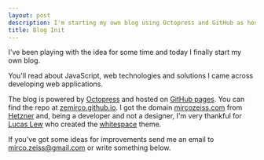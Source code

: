 ```yaml
---
layout: post
description: I'm starting my own blog using Octopress and GitHub as hosting platform.
title: Blog Init
---
```


I've been playing with the idea for some time and today I finally start my own blog.

You'll read about JavaScript, web technologies and solutions I came across developing web applications.

 The blog is powered by [Octopress](http://octopress.org/) and
 hosted on [GitHub pages](http://pages.github.com/). You can find the repo at
 [zemirco.github.io](https://github.com/zeMirco/zemirco.github.io). I got the domain
 [mircozeiss.com](http://www.mircozeiss.com) from [Hetzner](http://www.hetzner.de/en/) and, being
 a developer and not a designer, I'm very thankful for [Lucas Lew](http://lucaslew.com/) who
 created the [whitespace](https://github.com/lucaslew/whitespace) theme.

If you've got some ideas for improvements send me an email to
[mirco.zeiss@gmail.com](mailto:mirco.zeiss@gmail.com) or write something below.